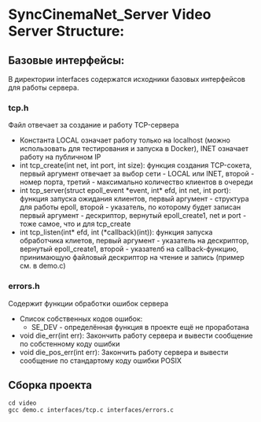 # SyncCinemaNet_Server Video Server Structure:
## Базовые интерфейсы:
В директории interfaces содержатся исходники базовых интерфейсов для работы сервера.
### tcp.h
Файл отвечает за создание и работу TCP-сервера
* Константа LOCAL означает работу только на localhost (можно использовать для тестирования и запуска в Docker), INET означает работу на публичном IP
* int tcp_create(int net, int port, int size): функция создания TCP-сокета, первый аргумент отвечает за выбор сети - LOCAL или INET, второй - номер порта, третий - максимально количество клиентов в очереди
* int tcp_server(struct epoll_event \*event, int* efd, int net, int port): функция запуска ожидания клиентов, первый аргумент - структура для работы epoll, второй - указатель, по которому будет записан первый аргумент - дескриптор, вернутый epoll_create1, net и port - тоже самое, что и для tcp_create
* int tcp_listen(int* efd, int (\*callback)(int)): функция запуска обработчика клиетов, первый аргумент - указатель на дескриптор, вернутый epoll_create1, второй - указателб на callback-функцию, принимающую файловый дескриптор на чтение и запись (пример см. в demo.c)
### errors.h
Содержит функции обработки ошибок сервера
* Список собственных кодов ошибок:
  - SE_DEV - определённая функция в проекте ещё не проработана
* void die_err(int err): Закончить работу сервера и вывести сообщение по собстенному коду ошибки
* void die_pos_err(int err): Закончить работу сервера и вывести сообщение по стандартому коду ошибки POSIX
## Сборка проекта
    cd video
    gcc demo.c interfaces/tcp.c interfaces/errors.c
